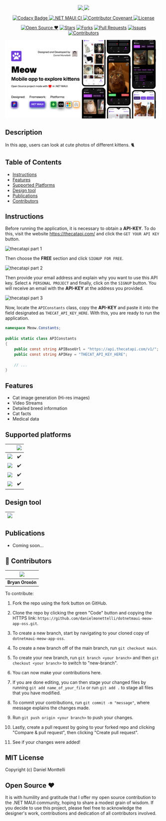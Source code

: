 <p align="center">
<a href="https://github.com/danielmonettelli/dotnetmaui-meow-app-oss#gh-light-mode-only">
<img width="300" src="https://raw.githubusercontent.com/danielmonettelli/dotnetmaui-meow-app-oss/99e22ab94d88778b60963f06bae1405e7903625b/Assets/brand_light.svg#gh-light-mode-only">
</a>
<a href="https://github.com/danielmonettelli/dotnetmaui-meow-app-oss#gh-dark-mode-only">
<img width="300" src="https://raw.githubusercontent.com/danielmonettelli/dotnetmaui-meow-app-oss/539401423b51b8a1cf9d5ea56e19a280f2217dcd/Assets/brand_dark.svg#gh-dark-mode-only">
</a>
</p>
<p align="center">
  <a href="https://app.codacy.com/gh/danielmonettelli/dotnetmaui-meow-app-oss/dashboard?utm_source=gh&utm_medium=referral&utm_content=&utm_campaign=Badge_grade">
  <img src="https://app.codacy.com/project/badge/Grade/3a130a6eae074e54b14b277d7617bff1" alt="Codacy Badge">
  </a>
  <a href="https://github.com/danielmonettelli/dotnetmaui-meow-app-oss/actions/workflows/mobile.yml">
  <img src="https://github.com/danielmonettelli/dotnetmaui-meow-app-oss/actions/workflows/mobile.yml/badge.svg" alt=".NET MAUI CI">
  </a>
  <a href="CODE_OF_CONDUCT.md">
    <img src="https://img.shields.io/badge/Contributor%20Covenant-2.1-4baaaa.svg" alt="Contributor Covenant">
  </a>
  <a href="LICENSE">
    <img src="https://img.shields.io/badge/license-MIT-blue.svg?style=flat-square" alt="License">
  </a>
</p>

<div align="center">

[![Open Source ❤](https://badges.frapsoft.com/os/v1/open-source.svg?v=103)](#open-source-) [![Stars](https://img.shields.io/github/stars/danielmonettelli/dotnetmaui-meow-app-oss)](https://github.com/danielmonettelli/dotnetmaui-meow-app-oss/stargazers) [![Forks](https://img.shields.io/github/forks/danielmonettelli/dotnetmaui-meow-app-oss)](https://github.com/danielmonettelli/dotnetmaui-meow-app-oss/network/members) [![Pull Requests](https://img.shields.io/github/issues-pr/danielmonettelli/dotnetmaui-meow-app-oss)](https://github.com/danielmonettelli/dotnetmaui-meow-app-oss/pulls) [![Issues](https://img.shields.io/github/issues/danielmonettelli/dotnetmaui-meow-app-oss)](https://github.com/danielmonettelli/dotnetmaui-meow-app-oss/issues) [![Contributors](https://img.shields.io/github/contributors/danielmonettelli/dotnetmaui-meow-app-oss?color=2b9348)](https://github.com/danielmonettelli/dotnetmaui-meow-app-oss/graphs/contributors)

</div>

[![Main Cover](https://raw.githubusercontent.com/danielmonettelli/dotnetmaui-meow-app-oss/main/Assets/meow_main_cover.png)](#Main-Cover)

## Description

In this app, users can look at cute photos of different kittens. 🐈

	
## Table of Contents
		
* [Instructions](#instructions)
* [Features](#features)
* [Supported Platforms](#supported-platforms)
* [Design tool](#design-tool)
* [Publications](#publications)
* [Contributors](#-contributors)

## Instructions

Before running the application, it is necessary to obtain a **API-KEY**. To do this, visit the website https://thecatapi.com/ and click the `GET YOUR API KEY` button.

![thecatapi part 1](https://raw.githubusercontent.com/danielmonettelli/dotnetmaui-meow-app-oss/main/Assets/thecatapi_part_1.png)

Then choose the **FREE** section and click `SIGNUP FOR FREE`.

![thecatapi part 2](https://raw.githubusercontent.com/danielmonettelli/dotnetmaui-meow-app-oss/main/Assets/thecatapi_part_2.png)

Then provide your email address and explain why you want to use this API key. Select `A PERSONAL PROJECT` and finally, click on the `SIGNUP` button. You will receive an email with the **API-KEY** at the address you provided.

![thecatapi part 3](https://raw.githubusercontent.com/danielmonettelli/dotnetmaui-meow-app-oss/main/Assets/thecatapi_part_3.png)

Now, locate the `APIConstants` class, copy the **API-KEY** and paste it into the field designated as `THECAT_API_KEY_HERE`. With this, you are ready to run the application.

```csharp
namespace Meow.Constants;

public static class APIConstants
{
    public const string APIBaseUrl = "https://api.thecatapi.com/v1/";
    public const string APIKey = "THECAT_API_KEY_HERE";

    // ...
}
```

## Features
		
* Cat image generation (Hi-res images)
* Video Streams
* Detailed breed information
* Cat facts
* Medical data

## Supported platforms

|            | [<img src="https://raw.githubusercontent.com/danielmonettelli/dotnetmaui-meow-app-oss/main/Assets/dotnetmaui.png" width="150">](#dotnetmaui) |
| -------------------------- | :----------------: |
| [<img src="https://raw.githubusercontent.com/danielmonettelli/dotnetmaui-meow-app-oss/main/Assets/android.png" width="100">](#android) |         ✔️         |
| [<img src="https://raw.githubusercontent.com/danielmonettelli/dotnetmaui-meow-app-oss/main/Assets/ios.png" width="100">](#iOS) |         ✔️         |
| [<img src="https://raw.githubusercontent.com/danielmonettelli/dotnetmaui-meow-app-oss/main/Assets/windows.png" width="100">](#windows) |         ✔️         |
| [<img src="https://raw.githubusercontent.com/danielmonettelli/dotnetmaui-meow-app-oss/main/Assets/macos.png" width="100">](#macos) |         ✔️         |

## Design tool

| [<img src="https://raw.githubusercontent.com/danielmonettelli/dotnetmaui-meow-app-oss/99e22ab94d88778b60963f06bae1405e7903625b/Assets/figma.png" width="90">](https://www.figma.com/) |
| -------------------------- |

## Publications

- Coming soon...

## 👥 Contributors

| [<img src="https://avatars.githubusercontent.com/u/25359161?v=4" width="150">](https://github.com/BryanOroxon) |
:---------------------------------------------:|
| **Bryan Oroxón** |

To contribute:

1. Fork the repo using the fork button on GitHub.

2. Clone the repo by clicking the green "Code" button and copying the HTTPS link: `https://github.com/danielmonettelli/dotnetmaui-meow-app-oss.git`.

3. To create a new branch, start by navigating to your cloned copy of `dotnetmaui-meow-app-oss`. 

4. To create a new branch off of the main branch, run `git checkout main`.

5. To create your new branch, run `git branch <your branch>` and then `git checkout <your branch>` to switch to "new-branch".

6. You can now make your contributions here.

7. If you are done editing, you can then stage your changed files by running `git add name_of_your_file` or run `git add .` to stage all files that you have modified.

8. To commit your contributions, run `git commit -m "message"`, where message explains the changes made.

9. Run `git push origin <your branch>` to push your changes.

10. Lastly, create a pull request by going to your forked repo and clicking "Compare & pull request", then clicking "Create pull request".

11. See if your changes were added! 

## MIT License

Copyright (c) Daniel Monttelli

## Open Source ❤

It is with humility and gratitude that I offer my open source contribution to the .NET MAUI community, hoping to share a modest grain of wisdom. If you decide to use this project, please feel free to acknowledge the designer's work, contributions and dedication of all contributors involved.
